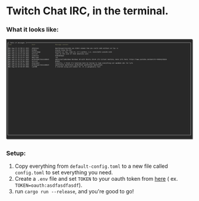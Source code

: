 # Twitch Chat IRC, in the terminal.

### What it looks like:

![preview](./images/preview.png)

### Setup:

1. Copy everything from `default-config.toml` to a new file called `config.toml` to set everything you need.
2. Create a `.env` file and set `TOKEN` to your oauth token from [here](https://twitchapps.com/tmi/) (
   ex. `TOKEN=oauth:asdfasdfasdf`).
3. run `cargo run --release`, and you're good to go!
